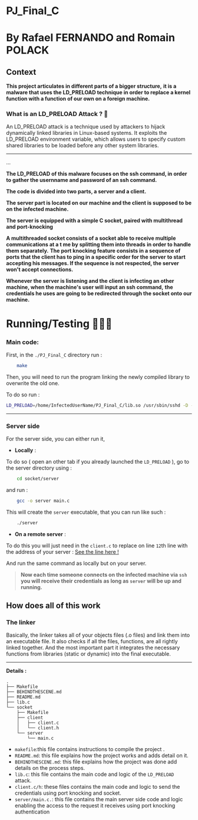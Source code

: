 # PJ_Final_C
# By Rafael FERNANDO and Romain POLACK

## Context


**This project articulates in different parts of a bigger structure,**
**it is a malware that uses the LD_PRELOAD technique in order to replace a kernel function with a function of our own on a foreign machine.**

### What is an LD_PRELOAD Attack ? 🚨

An LD_PRELOAD attack is a technique used by attackers to hijack dynamically linked libraries in Linux-based systems. It exploits the LD_PRELOAD environment variable, which allows users to specify custom shared libraries to be loaded before any other system libraries.

___
...

**The LD_PRELOAD of this malware focuses on the ssh command, in order to gather the usernname and password of an ssh command.**

**The code is divided into two parts, a server and a client.**

**The server part is located on our machine and the client is supposed to be on the infected machine.**

**The server is equipped with a simple C socket, paired with multithread and port-knocking**

**A multithreaded socket consists of a socket able to receive multiple communications at a t me by splitting them into threads**
**in order to handle them separately.**
**The port knocking feature consists in a sequence of ports that the client has to ping in a specific order for the server**
**to start accepting his messages. If the sequence is not respected, the server won't accept connections.**

**Whenever the server is listening and the client is infecting an other machine, when the machine's user will input an ssh command,**
**the credentials he uses are going to be redirected through the socket onto our machine.**

# Running/Testing 🏃🏻‍➡️

### Main code:

First, in the `./PJ_Final_C` directory run :

```bash
    make
```

Then, you will need to run the program linking the newly compiled library to overwrite the old one.

To do so run :

```bash
LD_PRELOAD=/home/InfectedUserName/PJ_Final_C/lib.so /usr/sbin/sshd -D -ddd -e
```
___

### Server side

For the server side, you can either run it, 
- **Locally** :

To do so ( open an other tab if you already launched the `LD_PRELOAD` ), go to the server directory using :

```bash
    cd socket/server
```

and run :

```bash
    gcc -o server main.c
```
This will create the `server` executable, that you can run like such :

```bash
    ./server
```

- **On a remote server** :

To do this you will just need in the `client.c` to replace on line `12`th line with the address of your server :
[See the line here !](https://github.com/Rafjt/PJ_Final_C/blob/main/socket/client/client.c?plain=1#L12)

And run the same command as locally but on your server. 

> **Now each time someone connects on the infected machine via `ssh` you will receive their credentials as long as `server` will be up and running.**


## How does all of this work

### The linker

Basically, the linker takes all of your objects files (.o files) and link them into an executable file. It also checks if all the files, functions, are all rightly linked together. And the most important part it integrates the necessary functions from libraries (static or dynamic) into the final executable.

___

**Details :**
```plaintext
.
├── Makefile
├── BEHINDTHESCENE.md
├── README.md
├── lib.c 
└── socket
    ├── Makefile
    ├── client
    │   ├── client.c
    │   └── client.h
    └── server
        └── main.c
```
- `makefile`:this file contains instructions to compile the project .
- `README.md`: this file explains how the project works and adds detail on it.
- `BEHINDTHESCENE.md`: this file explains how the project was done add details on the process steps.
- `lib.c`: this file contains the main code and logic of the `LD_PRELOAD` attack.
- `client.c/h`: these files contains the main code and logic to send the credentials using port knocking and socket.
- `server/main.c.`: this file contains the main server side code and logic enabling the access to the request it receives using port knocking authentication

